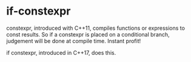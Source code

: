 # if-constexpr

constexpr, introduced with C++11, compiles functions or expressions to const results.
So if a constexpr is placed on a conditional branch, judgement will be done at compile time. Instant profit!

if constexpr, introduced in C++17, does this.